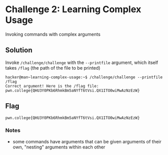 # Challenge 2: Learning Complex Usage
Invoking commands with complex arguments 
## Solution
Invoke `/challenge/challenge` with the `--printfile` argument, which itself takes `/flag` (the path of the file to be printed)
```
hacker@man~learning-complex-usage:~$ /challenge/challenge --printfile /flag
Correct argument! Here is the /flag file:
pwn.college{QHU3Y0PKb6RhmkBm5aNYfT6tVsi.QX1ITO0wiMwAzNzEzW}
```
## Flag
`pwn.college{QHU3Y0PKb6RhmkBm5aNYfT6tVsi.QX1ITO0wiMwAzNzEzW}`
### Notes
- some commands have arguments that can be given arguments of their own, "nesting" arguments within each other
